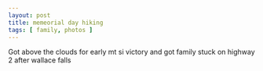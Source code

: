 ```yaml
---
layout: post
title: memeorial day hiking
tags: [ family, photos ]
---
```


Got above the clouds for early mt si victory and got family stuck on highway 2 after wallace falls

<script src="https://cdn.jsdelivr.net/npm/publicalbum@latest/embed-ui.min.js" async></script>
<div class="pa-gallery-player-widget"  style="width:75%; height:480px; display:none;"
  data-link="https://photos.app.goo.gl/QGJ7Xfoq6RhM9W7h8"
  data-title="memorial day hikes"
  data-description="6 new items added to shared album">
  <object data="https://lh3.googleusercontent.com/MaMGGXi-JtTMgizeSuB9JijkQj2iBdiMZLwHCXikjssq7Mda5Y9ERlf6CKldNoFGWgnk5V9IR5yhn5vFnuPzO3ihH3wzRhMbYq7Jsw4InxOTV4mVPzblJFOz2N4wrR9h3_My4ZUuEDE=w1920-h1080"></object>
  <object data="https://lh3.googleusercontent.com/lI3y9uGMRi0KTYyC1HxcbTin9rJ3r0KkEWWodnezRvHxrdndWyyyvbY3VQPqIkSALbQB_sjrsAZXyiwRUmqvR_gzD3AcOcCUBYhLtQfLsCdwmBRTHBatR13y6P9_kUY5DNbxhsR9Qwo=w1920-h1080"></object>
  <object data="https://lh3.googleusercontent.com/fIuivOnpXhYzbPb_HudkWbeOamT5V74XNaSTEM3OMQ_L3myESu3EArBw5ZJoqkQzZa27CiyUKJ6aStrmf1sJgfWlAflLFyi4qEXXTvPXhu9Lg6oxhnDIu-sFKksvqF75_DNHvAcj7HU=w1920-h1080"></object>
  <object data="https://lh3.googleusercontent.com/X2XnhPX-DBnObp6w6DHcf4Xks3Qf0fDfL6061EKd6NBfyzMDIRCCYF-KEGytXPy9mRCjk0Yu_7srJEpKijwSC87TK0Yb6NcghjWk4VS-t0UPpVkOzoj_YdUZoCFthM5pZxCYuNP2ykE=w1920-h1080"></object>
  <object data="https://lh3.googleusercontent.com/m9THa7grvTjbc0kt-zY3sRtjzijeeVdinWLIylSD-4aHYDlc6Tz8ObWK2SCzcgn5jzYgXZZVlW4Msj8TyRmuVr5V0H-nZ1gqCIVIYiQkWyWbAEW11IHpb4SZ9QVNmk0kposfbQzaIfo=w1920-h1080"></object>
  <object data="https://lh3.googleusercontent.com/ySeAodXN7LaLInEOHJCVRow-p4cdKxgN8L4bOakrve5uvt3GvsTQVGM9bIFKAEFCp-WuVK5bFfaOU-iN6mB2u-uxgq7CLujLCSissNvmUUvS7wOet6JM_iDiY5-p2iKY3laXd8rYEP0=w1920-h1080"></object>
</div>

